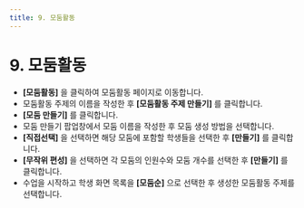 ```yaml
---
title: 9. 모둠활동
---
```


# 9. 모둠활동

- **\[모둠활동]** 을 클릭하여 모둠활동 페이지로 이동합니다.
- 모둠활동 주제의 이름을 작성한 후 **\[모둠활동 주제 만들기]** 를 클릭합니다.
- **\[모둠 만들기]** 를 클릭합니다.
- 모둠 만들기 팝업창에서 모둠 이름을 작성한 후 모둠 생성 방법을 선택합니다.
- **\[직접선택]** 을 선택하면 해당 모둠에 포함할 학생들을 선택한 후 **\[만들기]** 를 클릭합니다.
- **\[무작위 편성]** 을 선택하면 각 모둠의 인원수와 모둠 개수를 선택한 후 **\[만들기]** 를 클릭합니다.
- 수업을 시작하고 학생 화면 목록을 **\[모둠순]** 으로 선택한 후 생성한 모둠활동 주제를 선택합니다.
